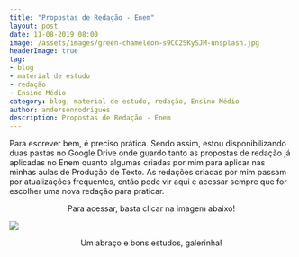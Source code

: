 ```yaml
---
title: "Propostas de Redação - Enem"
layout: post
date: 11-08-2019 08:00
image: /assets/images/green-chameleon-s9CC2SKySJM-unsplash.jpg
headerImage: true
tag:
- blog
- material de estudo
- redação
- Ensino Médio
category: blog, material de estudo, redação, Ensino Médio
author: andersonrodrigues
description: Propostas de Redação - Enem
---
```

Para escrever bem, é preciso prática. Sendo assim, estou disponibilizando duas pastas no Google Drive onde guardo tanto as propostas de redação já aplicadas no Enem quanto algumas criadas por mim para aplicar nas minhas aulas de Produção de Texto. As redações criadas por mim passam por atualizações frequentes, então pode vir aqui e acessar sempre que for escolher uma nova redação para praticar.

<center>Para acessar, basta clicar na imagem abaixo!</center>

[![](https://drive.google.com/drive/folders/1sqTHvHw7u3VRnQzClc9gxNuEl-LkEt5m?usp=sharing)](https://andersonrodrigues.pro.br/assets/images/iconfinder_Folder_-_Google_Docs_99854.png)

<center>Um abraço e bons estudos, galerinha!</center>
